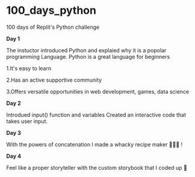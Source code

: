 # 100_days_python
100 days of Replit's Python challenge 

**Day 1**


The instuctor introduced Python and explaied why it is a popolar programming Language.
Python is a great language for beginners


1.It's easy to learn


2.Has an active supportive community


3.Offers versatile opportunities in web development, games, data science 

**Day 2**


Introdued input() function and variables
Created an interactive code that takes user input.

**Day 3**

With the powers of concatenation I made a whacky recipe maker 🥓🍝🥑 !

**Day 4**

Feel like a proper storyteller with the custom storybook that I coded up 📖

